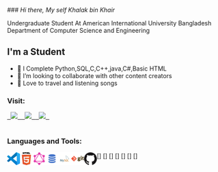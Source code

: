 ###<i> Hi there, My self  Khalak bin Khair</i>


   Undergraduate Student At American International University Bangladesh<br/>
   Department of Computer Science and Engineering 

## I'm a Student


- 🌱 I Complete Python,SQL,C,C++,java,C#,Basic HTML
- 👯 I’m looking to collaborate with other content creators
- 🌊 Love to travel and listening songs 

### Visit:

<pre>
<a href="https://www.researchgate.net/profile/Khalak-Bin-Khair"> <img src="https://encrypted-tbn0.gstatic.com/images?q=tbn:ANd9GcS7ZJKx4cCg21yc73753HOti7_lHx3f5skt9z1QClkAbMRHDsugLHzqFtktcbdU6jdIOco&usqp=CAU" width="50px"> </a><a href="https://www.linkedin.com/in/khalak-bin-khair/"> <img src="https://images.unsplash.com/photo-1611944212129-29977ae1398c?ixid=MnwxMjA3fDB8MHxzZWFyY2h8MXx8bGlua2VkaW4lMjBsb2dvfGVufDB8fDB8fA%3D%3D&ixlib=rb-1.2.1&w=1000&q=80" width="50px"> </a><a href="https://www.kaggle.com/khalakbinkhair"> <img src="https://www.kaggle.com/static/images/logos/kaggle-logo-gray-300.png" width="50px"> </a>

</pre>


### Languages and Tools:

[<img align="left" alt="Visual Studio Code" width="30px" src="https://raw.githubusercontent.com/github/explore/80688e429a7d4ef2fca1e82350fe8e3517d3494d/topics/visual-studio-code/visual-studio-code.png" />]
[<img align="left" alt="HTML5" width="30px" src="https://raw.githubusercontent.com/github/explore/80688e429a7d4ef2fca1e82350fe8e3517d3494d/topics/html/html.png" />]
[<img align="left" alt="GraphQL" width="30px" src="https://raw.githubusercontent.com/github/explore/80688e429a7d4ef2fca1e82350fe8e3517d3494d/topics/graphql/graphql.png" />]
[<img align="left" alt="SQL" width="30px" src="https://raw.githubusercontent.com/github/explore/80688e429a7d4ef2fca1e82350fe8e3517d3494d/topics/sql/sql.png" />]
[<img align="left" alt="MySQL" width="30px" src="https://raw.githubusercontent.com/github/explore/80688e429a7d4ef2fca1e82350fe8e3517d3494d/topics/mysql/mysql.png" />]
[<img align="left" alt="Git" width="30px" src="https://raw.githubusercontent.com/github/explore/80688e429a7d4ef2fca1e82350fe8e3517d3494d/topics/git/git.png" />]
[<img align="left" alt="GitHub" width="30px" src="https://raw.githubusercontent.com/github/explore/78df643247d429f6cc873026c0622819ad797942/topics/github/github.png" />]

